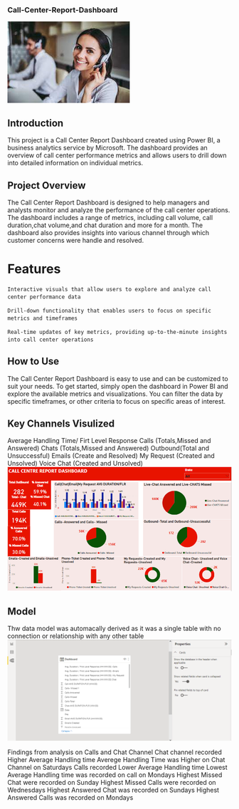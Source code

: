 ### Call-Center-Report-Dashboard

![](Call_Image.jpeg)

## Introduction
This project is a Call Center Report Dashboard created using Power BI, a business analytics service by Microsoft. 
The dashboard provides an overview of call center performance metrics and allows users to drill down into detailed information on individual metrics.
## Project Overview
The Call Center Report Dashboard is designed to help managers and analysts monitor and analyze the performance of the call center operations. 
The dashboard includes a range of metrics, including call volume, call duration,chat volume,and chat duration and more  for a month. 
The dashboard also provides insights into various channel through which customer concerns were handle and resolved.
# Features
`Interactive visuals that allow users to explore and analyze call center performance data`

`Drill-down functionality that enables users to focus on specific metrics and timeframes`

`Real-time updates of key metrics, providing up-to-the-minute insights into call center operations`

## How to Use
The Call Center Report Dashboard is easy to use and can be customized to suit your needs. 
To get started, simply open the dashboard in Power BI and explore the available metrics and visualizations. 
You can filter the data by specific timeframes, or other criteria to focus on specific areas of interest.

## Key Channels Visulized
Average Handling Time/ Firt Level Response
Calls (Totals,Missed and Answered)
Chats (Totals,Missed and Answered)
Outbound(Total and Unsuccessful)
Emails (Create and Resolved)
My Request (Created and Unsolved)
Voice Chat (Created and Unsolved)
![](Report.png)

## Model
Thw data model was automacally derived as it was a single table with no connection or relationship with any other table
![](Model.png)

Findings from analysis on Calls and Chat Channel
Chat channel recorded Higher Average Handling time
Averege Handling Time was Higher on Chat Channel on Saturdays
Calls recorded Lower Average Handling time
Lowest Average Handling time was recorded on call on Mondays
Highest Missed Chat were recorded on Sunday 
Highest Missed Calls were recorded on Wednesdays 
Highest Answered Chat was recorded on Sundays
Highest Answered Calls was recorded on Mondays
